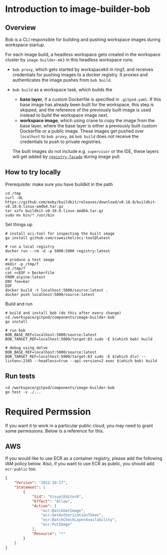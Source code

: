 # Introduction to image-builder-bob

## Overview

Bob is a CLI responsible for building and pushing workspace images during workspace startup.

For each image build, a headless workspace gets created in the workspace cluster by `image-builder-mk3` in this headless workspace runs:
- `bob proxy`, which gets started by workspacekit in ring1, and receives credentials for pushing images to a docker registry. It proxies and authenticates the image pushes from `bob build`.
- `bob build` as a workspace task, which builds the
  - **base layer**, if a custom Dockerfile is specified in `.gitpod.yaml`. If this base image has already been built for the workspace, this step is skipped, and the reference of the previously built image is used instead to build the workspace image next.
  - **workspace image**, which using crane to copy the image from the base layer, where the base layer is either a previously built custom Dockerfile or a public image.
  These images get pushed over `localhost` to `bob proxy`, as `bob build` does not receive the credentials to push to private registries.

  The built images do not include e.g. `supervisor` or the IDE, these layers will get added by [`registry-facade`](../registry-facade/README.md) during image pull.

## How to try locally

Prerequisite: make sure you have buildkit in the path
```console
cd /tmp
curl -OL https://github.com/moby/buildkit/releases/download/v0.10.0/buildkit-v0.10.0.linux-amd64.tar.gz
tar xzfv buildkit-v0.10.0.linux-amd64.tar.gz
sudo mv bin/* /usr/bin
```

Set things up
```console
# install oci-tool for inspecting the built image
go install github.com/csweichel/oci-tool@latest

# run a local registry
docker run --rm -d -p 5000:5000 registry:latest

# produce a test image
mkdir -p /tmp/f
cd /tmp/f
cat <<EOF > Dockerfile
FROM alpine:latest
ENV foo=bar
EOF
docker build -t localhost:5000/source:latest .
docker push localhost:5000/source:latest
```

Build and run
```console
# build and install bob (do this after every change)
cd /workspace/gitpod/components/image-builder-bob
go install

# run bob
BOB_BASE_REF=localhost:5000/source:latest BOB_TARGET_REF=localhost:5000/target:83 sudo -E $(which bob) build

# debug using delve
BOB_BASE_REF=localhost:5000/source:latest BOB_TARGET_REF=localhost:5000/target:83 sudo -E $(which dlv) --listen=:2345 --headless=true --api-version=2 exec $(which bob) build
```

## Run tests

```console
cd /workspace/gitpod/components/image-builder-bob
go test -v ./...
```

# Required Permssion

If you want it to work in a particular public cloud, you may need to grant some permissions.
Below is a reference for this.

## AWS

If you would like to use ECR as a container registry, please add the following IAM policy below.
Also, if you want to use ECR as public, you should add `ecr-public` too.

```json
{
    "Version": "2012-10-17",
    "Statement": [
        {
            "Sid": "VisualEditor0",
            "Effect": "Allow",
            "Action": [
                "ecr:BatchGetImage",
                "ecr:GetAuthorizationToken",
                "ecr:BatchCheckLayerAvailability",
                "ecr:PutImage"
            ],
            "Resource": "*"
        }
    ]
}
```
